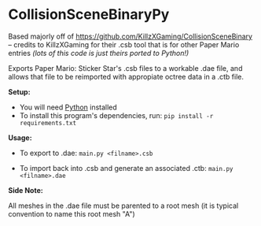 # CollisionSceneBinaryPy
Based majorly off of https://github.com/KillzXGaming/CollisionSceneBinary – credits to KillzXGaming for their .csb tool that is for other Paper Mario entries _(lots of this code is just theirs ported to Python!)_

Exports Paper Mario: Sticker Star's .csb files to a workable .dae file, and allows that file to be reimported with appropiate octree data in a .ctb file. 

**Setup:**

- You will need [Python](https://www.python.org/) installed
- To install this program's dependencies, run: `pip install -r requirements.txt`

**Usage:**

- To export to .dae:
  `main.py <filname>.csb`

- To import back into .csb and generate an associated .ctb:
  `main.py <filname>.dae`

**Side Note:** 

All meshes in the .dae file must be parented to a root mesh (it is typical convention to name this root mesh "A")
